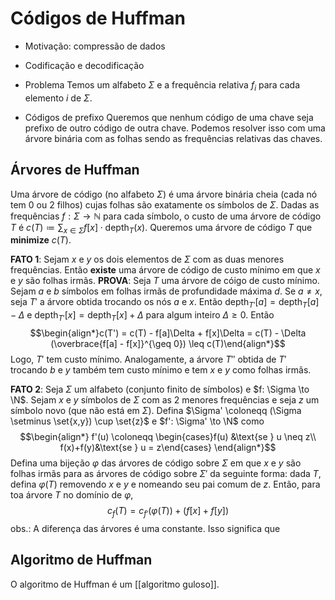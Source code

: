 # Códigos de Huffman

- Motivação: compressão de dados
- Codificação e decodificação

- Problema
Temos um alfabeto $\Sigma$ e a frequência relativa $f_i$ para cada elemento $i$ de $\Sigma$.

- Códigos de prefixo
Queremos que nenhum código de uma chave seja prefixo de outro código de outra chave. Podemos resolver isso com uma árvore binária com as folhas sendo as frequências relativas das chaves.

## Árvores de Huffman

Uma árvore de código (no alfabeto $\Sigma$) é uma árvore binária cheia (cada nó tem 0 ou 2 filhos) cujas folhas são exatamente os símbolos de $\Sigma$. Dadas as frequências $f: \Sigma \to \mathbb{N}$ para cada símbolo, o custo de uma árvore de código $T$ é $c(T) \coloneqq \sum_{x \in \Sigma} f[x]\cdot \text{depth}_T(x)$.
Queremos uma árvore de código $T$ que **minimize** $c(T)$.

**FATO 1**: Sejam $x$ e $y$ os dois elementos de $\Sigma$ com as duas menores frequências. Então **existe** uma árvore de código de custo mínimo em que $x$ e $y$ são folhas irmãs.
**PROVA**: Seja $T$ uma árvore de cóigo de custo mínimo. Sejam $a$ e $b$ símbolos em folhas irmãs de profundidade máxima $d$. Se $a \neq x$, seja $T'$ a árvore obtida trocando os nós $a$ e $x$. Então $\text{depth}_{T'}[a] = \text{depth}_{T}[a] - \Delta$ e $\text{depth}_{T'}[x] = \text{depth}_{T}[x] + \Delta$ para algum inteiro $\Delta \geq 0$. Então
$$\begin{align*}c(T') = c(T) - f[a]\Delta + f[x]\Delta = c(T) - \Delta (\overbrace{f[a] - f[x]}^{\geq 0}) \leq c(T)\end{align*}$$
Logo, $T'$ tem custo mínimo. Analogamente, a árvore $T''$ obtida de $T'$ trocando $b$ e $y$ também tem custo mínimo e tem $x$ e $y$ como folhas irmãs.

**FATO 2**:  Seja $\Sigma$ um alfabeto (conjunto finito de símbolos) e $f: \Sigma \to \N$. Sejam $x$ e $y$ símbolos de $\Sigma$ com as 2 menores frequências e seja $z$ um símbolo novo (que não está em $\Sigma$). Defina $\Sigma' \coloneqq (\Sigma \setminus \set{x,y}) \cup \set{z}$ e $f': \Sigma' \to \N$ como
$$\begin{align*} f'(u) \coloneqq \begin{cases}f(u) &\text{se } u \neq z\\ f(x)+f(y)&\text{se } u = z\end{cases} \end{align*}$$
Defina uma bijeção $\varphi$ das árvores de código sobre $\Sigma$ em que $x$ e $y$ são folhas irmãs para as árvores de código sobre $\Sigma'$ da seguinte forma: dada $T$, defina $\varphi(T)$ removendo $x$ e $y$ e nomeando seu pai comum de $z$. Então, para toa árvore $T$ no domínio de $\varphi$,
$$c_f(T) = c_{f'}(\varphi (T)) + (f[x] + f[y])$$
obs.: A diferença das árvores é uma constante. Isso significa que 

## Algoritmo de Huffman

O algoritmo de Huffman é um [[algoritmo guloso]].